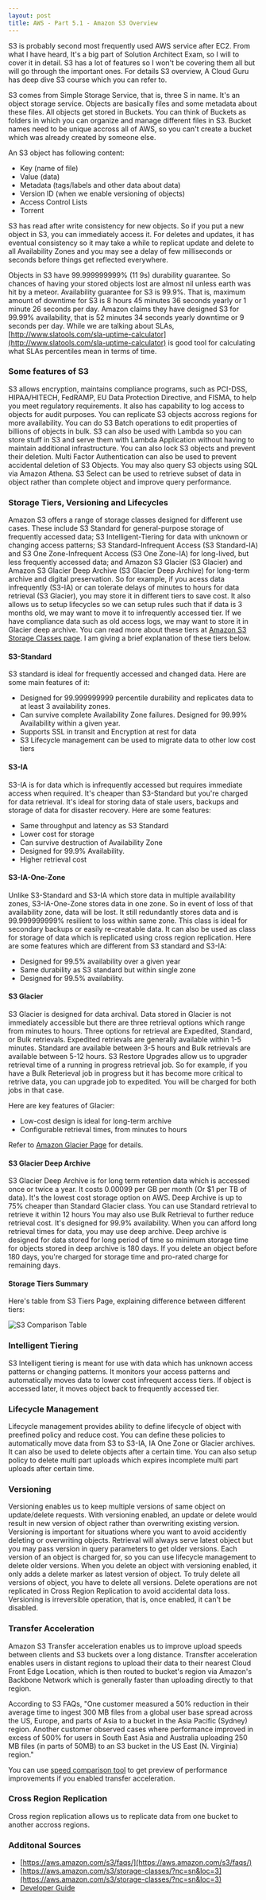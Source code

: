 ```yaml
---
layout: post
title: AWS - Part 5.1 - Amazon S3 Overview
---
```


S3 is probably second most frequently used AWS service after EC2. From what I have heard, It's a big part of Solution Architect Exam, so I will to cover it in detail. S3 has a lot of features so I won't be covering them all but will go through the important ones. For details S3 overview, A Cloud Guru has deep dive S3 course which you can refer to.

S3 comes from Simple Storage Service, that is, three S in name. It's an object storage service. Objects are basically files and some metadata about these files. All objects get stored in Buckets. You can think of Buckets as folders in which you can organize and manage different files in S3. Bucket names need to be unique accross all of AWS, so you can't create a bucket which was already created by someone else.

An S3 object has following content:

- Key (name of file)
- Value (data)
- Metadata (tags/labels and other data about data)
- Version ID (when we enable versioning of objects)
- Access Control Lists
- Torrent

S3 has read after write consistency for new objects. So if you put a new object in S3, you can immediately access it. For deletes and updates, it has eventual consistency so it may take a while to replicat update and delete to all Availability Zones and you may see a delay of few milliseconds or seconds before things get reflected everywhere.

Objects in S3 have 99.999999999% (11 9s) durability guarantee. So chances of having your stored objects lost are almost nil unless earth was hit by a meteor. Availability guarantee for S3 is 99.9%. That is, maximum amount of downtime for S3 is 8 hours 45 minutes 36 seconds yearly or 1 minute 26 seconds per day. Amazon claims they have designed S3 for 99.99% availability, that is 52 minutes 34 seconds yearly downtime or 9 seconds per day. While we are talking about SLAs, [http://www.slatools.com/sla-uptime-calculator](http://www.slatools.com/sla-uptime-calculator) is good tool for calculating what SLAs percentiles mean in terms of time.

### Some features of S3

S3 allows encryption, maintains compliance programs, such as PCI-DSS, HIPAA/HITECH, FedRAMP, EU Data Protection Directive, and FISMA, to help you meet regulatory requirements. It also has capability to log access to objects for audit purposes. You can replicate S3 objects accross regions for more availability. You can do S3 Batch operations to edit properties of billions of  objects in bulk. S3 can also be used with Lambda so you can store stuff in S3 and serve them with Lambda Application without having to maintain additional infrastructure. You can also lock S3 objects and prevent their deletion. Multi Factor Authentication can also be used to prevent accidental deletion of S3 Objects. You may also query S3 objects using SQL via Amazon Athena. S3 Select can be used to retrieve subset of data in object rather than complete object and improve query performance.

### Storage Tiers, Versioning and Lifecycles

Amazon S3 offers a range of storage classes designed for different use cases. These include S3 Standard for general-purpose storage of frequently accessed data; S3 Intelligent-Tiering for data with unknown or changing access patterns; S3 Standard-Infrequent Access (S3 Standard-IA) and S3 One Zone-Infrequent Access (S3 One Zone-IA) for long-lived, but less frequently accessed data; and Amazon S3 Glacier (S3 Glacier) and Amazon S3 Glacier Deep Archive (S3 Glacier Deep Archive) for long-term archive and digital preservation. So for example, if you acess data infrequently (S3-IA) or can tolerate delays of minutes to hours for data retrieval (S3 Glacier), you may store it in different tiers to save cost. It also allows us to setup lifecycles so we can setup rules such that if data is 3 months old, we may want to move it to infrequently accessed tier. If we have compliance data such as old access logs, we may want to store it in Glacier deep archive. You can read more about these tiers at [Amazon S3 Storage Classes page](https://aws.amazon.com/s3/storage-classes/). I am giving a brief explanation of these tiers below.

#### S3-Standard

S3 standard is ideal for frequently accessed and changed data. Here are some main features of it:

- Designed for 99.999999999 percentile durability and replicates data to at least 3 availability zones. 
- Can survive complete Availability Zone failures. Designed for 99.99% Availability within a given year.
- Supports SSL in transit and Encryption at rest for data
- S3 Lifecycle management can be used to migrate data to other low cost tiers

#### S3-IA

S3-IA is for data which is infrequently accessed but requires immediate access when required. It's cheaper than S3-Standard but you're charged for data retrieval. It's ideal for storing data of stale users, backups and storage of data for disaster recovery. Here are some features:

- Same throughput and latency as S3 Standard
- Lower cost for storage
- Can survive destruction of Availability Zone
- Designed for 99.9% Availability.
- Higher retrieval cost

#### S3-IA-One-Zone

Unlike S3-Standard and S3-IA which store data in multiple availability zones, S3-IA-One-Zone stores data in one zone. So in event of loss of that availability zone, data will be lost. It still redundantly stores data and is 99.999999999% resilient to loss within same zone. This class is ideal for secondary backups or easily re-creatable data. It can also be used as class for storage of data which is replicated using cross region replication. Here are some features which are different from S3 standard and S3-IA:

- Designed for 99.5% availability over a given year
- Same durability as S3 standard but within single zone
- Designed for 99.5% availability. 


#### S3 Glacier

S3 Glacier is designed for data archival. Data stored in Glacier is not immediately accessible but there are three retrieval options which range from minutes to hours. Three options for retrieval are Expedited, Standard, or Bulk retrievals. Expedited retrievals are generally available within 1-5 minutes. Standard are available between 3-5 hours and Bulk retrievals are available between 5-12 hours. S3 Restore Upgrades allow us to upgrader retrieval time of a running in progress retrieval job. So for example, if you have a Bulk Reterieval job in progress but it has become more critical to retrive data, you can upgrade job to expedited. You will be charged for both jobs in that case.

Here are key features of Glacier:

- Low-cost design is ideal for long-term archive
- Configurable retrieval times, from minutes to hours

Refer to [Amazon Glacier Page](https://aws.amazon.com/glacier/) for details.

#### S3 Glacier Deep Archive

S3 Glacier Deep Archive is for long term retention data which is accessed once or twice a year. It costs 0.00099 per GB per month (Or $1 per TB of data). It's the lowest cost storage option on AWS. Deep Archive is up to 75% cheaper than Standard Glacier class. You can use Standard retrieval to retrieve it within 12 hours You may also use Bulk Retrieval to further reduce retrieval cost. It's designed for 99.9% availability. When you can afford long retrieval times for data, you may use deep archive. Deep archive is designed for data stored for long period of time so minimum storage time for objects stored in deep archive is 180 days. If you delete an object before 180 days, you're charged for storage time and pro-rated charge for remaining days.

#### Storage Tiers Summary

Here's table from S3 Tiers Page, explaining difference between different tiers:

![S3 Comparison Table](/public/images/aws/s3-1.png)


### Intelligent Tiering

S3 Intelligent tiering is meant for use with data which has unknown access patterns or changing patterns. It monitors your access patterns and automatically moves data to lower cost infrequent access tiers. If object is accessed later, it moves object back to frequently accessed tier.


### Lifecycle Management

Lifecycle management provides ability to define lifecycle of object with preefined policy and reduce cost. You can define these policies to automatically move data from S3 to S3-IA, IA One Zone or Glacier archives. It can also be used to delete objects after a certain time. You can also setup policy to delete multi part uploads which expires incomplete multi part uploads after certain time.

### Versioning

Versioning enables us to keep multiple versions of same object on update/delete requests. With versioning enabled, an update or delete would result in new version of object rather than overwriting existing version. Versioning is important for situations where you want to avoid accidently deleting or overwriting objects. Retrieval will always serve latest object but you may pass version in query parameters to get older versions. Each version of an object is charged for, so you can use lifecycle management to delete older versions. When you delete an object with versioning enabled, it only adds a delete marker as latest version of object. To truly delete all versions of object, you have to delete all versions. Delete operations are not replicated in Cross Region Replication to avoid accidental data  loss. Versioning is irreversible operation, that is, once enabled, it can't be disabled.

### Transfer Acceleration

Amazon S3 Transfer acceleration enables us to improve upload speeds between clients and S3 buckets over a long distance. Transfter acceleration enables users in distant regions to upload their data to their nearest Cloud Front Edge Location, which is then routed to bucket's region via Amazon's Backbone Network which is generally faster than uploading directly to that region.

According to S3 FAQs, "One customer measured a 50% reduction in their average time to ingest 300 MB files from a global user base spread across the US, Europe, and parts of Asia to a bucket in the Asia Pacific (Sydney) region. Another customer observed cases where performance improved in excess of 500% for users in South East Asia and Australia uploading 250 MB files (in parts of 50MB) to an S3 bucket in the US East (N. Virginia) region."

You can use [speed comparison tool](http://s3-accelerate-speedtest.s3-accelerate.amazonaws.com/en/accelerate-speed-comparsion.html) to get preview of performance improvements if you enabled transfer acceleration.

### Cross Region Replication

Cross region replication allows us to replicate data from one bucket to another accross regions.

### Additonal Sources

- [https://aws.amazon.com/s3/faqs/](https://aws.amazon.com/s3/faqs/)
- [https://aws.amazon.com/s3/storage-classes/?nc=sn&loc=3](https://aws.amazon.com/s3/storage-classes/?nc=sn&loc=3)
- [Developer Guide](https://docs.aws.amazon.com/AmazonS3/latest/dev/Welcome.html)
